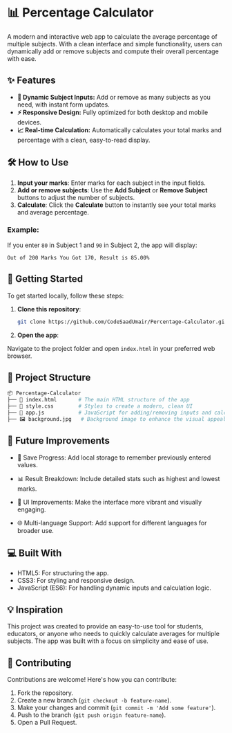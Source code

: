 # 📊 Percentage Calculator

A modern and interactive web app to calculate the average percentage of multiple subjects. With a clean interface and simple functionality, users can dynamically add or remove subjects and compute their overall percentage with ease.


## ✨ Features

- **🔢 Dynamic Subject Inputs:** Add or remove as many subjects as you need, with instant form updates.
- **⚡ Responsive Design:** Fully optimized for both desktop and mobile devices.
- **📈 Real-time Calculation:** Automatically calculates your total marks and percentage with a clean, easy-to-read display.

## 🛠 How to Use

1. **Input your marks**: Enter marks for each subject in the input fields.
2. **Add or remove subjects**: Use the **Add Subject** or **Remove Subject** buttons to adjust the number of subjects.
3. **Calculate**: Click the **Calculate** button to instantly see your total marks and average percentage.

### Example:

If you enter `80` in Subject 1 and `90` in Subject 2, the app will display:

`Out of 200 Marks You Got 170, Result is 85.00%`

## 🚀 Getting Started

To get started locally, follow these steps:

1. **Clone this repository**:
   ```bash
   git clone https://github.com/CodeSaadUmair/Percentage-Calculator.git
   ```
   
2. **Open the app**: 

Navigate to the project folder and open `index.html` in your preferred web browser.
## 📁 Project Structure

```bash
📦 Percentage-Calculator
├── 📜 index.html       # The main HTML structure of the app
├── 📜 style.css        # Styles to create a modern, clean UI
├── 📜 app.js           # JavaScript for adding/removing inputs and calculating percentages
├── 🖼️ background.jpg   # Background image to enhance the visual appeal
```
## 🚧 Future Improvements

- 💾 Save Progress: Add local storage to remember previously entered values.

- 📊 Result Breakdown: Include detailed stats such as highest and lowest marks.

- 🎨 UI Improvements: Make the interface more vibrant and visually engaging.

- 🌐 Multi-language Support: Add support for different languages for broader use.
## 💻 Built With

- HTML5: For structuring the app.
- CSS3: For styling and responsive design.
- JavaScript (ES6): For handling dynamic inputs and calculation logic.
## 💡 Inspiration

This project was created to provide an easy-to-use tool for students, educators, or anyone who needs to quickly calculate averages for multiple subjects. The app was built with a focus on simplicity and ease of use.
## 🤝 Contributing

Contributions are welcome! Here's how you can contribute:

1. Fork the repository.
2. Create a new branch (`git checkout -b feature-name`).
3. Make your changes and commit (`git commit -m 'Add some feature'`).
4. Push to the branch (`git push origin feature-name`).
5. Open a Pull Request.
